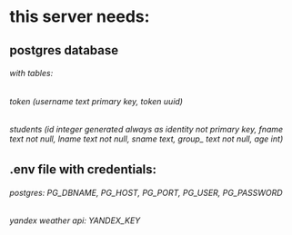 # this server needs:

## postgres database
###### with tables: 
###### token (username text primary key, token uuid)
###### students (id integer generated always as identity not primary key, fname text not null, lname text not null, sname text, group_ text not null, age int)

## .env file with credentials:
###### postgres: PG_DBNAME, PG_HOST, PG_PORT, PG_USER, PG_PASSWORD
###### yandex weather api: YANDEX_KEY
